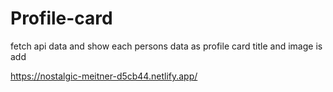 # Profile-card
fetch api data and show each persons data as profile card
title and image is add

https://nostalgic-meitner-d5cb44.netlify.app/
